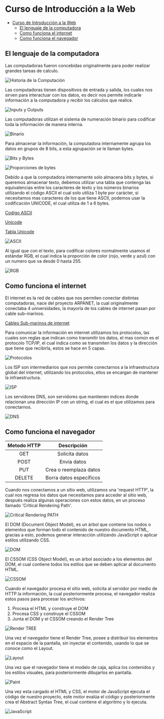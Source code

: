 # Curso de Introducción a la Web

- [Curso de Introducción a la Web](#curso-de-introducción-a-la-web)
  - [El lenguaje de la computadora](#el-lenguaje-de-la-computadora)
  - [Como funciona el internet](#como-funciona-el-internet)
  - [Como funciona el navegador](#como-funciona-el-navegador)

## El lenguaje de la computadora

Las computadoras fueron concebidas originalmente para poder realizar grandes
tareas de calculo.

![Historia de la Computación](https://static.platzi.com/media/user_upload/clase2_intro-06de2833-546a-4191-9ad9-3d887e2d3e07.jpg)

Las computadoras tienen dispositivos de entrada y salida, los cuales nos sirven
para interactuar con los datos, es decir nos permite indicarle información a la
computadora y recibir los cálculos que realice.

![Inputs y Outputs](https://static.platzi.com/media/user_upload/clase3_intro-c0f9f9a4-5ccb-41d0-9377-80d70b80cb71.jpg)

Las computadoras utilizan el sistema de numeración binario para codificar toda la
información de manera interna.

![Binario](https://static.platzi.com/media/user_upload/clase4_intro-26bcbabc-5f83-4b68-9452-35058f30515d.jpg)

Para almacenar la información, la computadora internamente agrupa los datos en
grupos de 8 bits, a esta agrupación se le llaman bytes.

![Bits y Bytes](https://static.platzi.com/media/user_upload/clase5_intro-a79d1dbf-479f-4bc8-aaa3-de646d58fa36.jpg)

![Proporciones de bytes](https://static.platzi.com/media/user_upload/pasaje-de-bytes-2-638-1b5a431c-1607-4d7d-8950-3bf2cc049532.jpg)

Debido a que la computadora internamente solo almacena bits y bytes, si queremos
almacenar texto, debemos utilizar una tabla que contenga las equivalencias entre
los caracteres de texto y los números binarios utilizando el código ASCII el cual
solo utiliza 1 byte por carácter, si necesitamos mas caracteres de los que tiene
ASCII, podemos usar la codificación UNICODE, el cual utiliza de 1 a 6 bytes.

[Codigo ASCII](https://www.ascii-code.com/)

[Unicode](https://home.unicode.org/)

[Tabla Unicode](https://unicode-table.com/en/#basic-latin)

![ASCII](https://static.platzi.com/media/user_upload/clase6_intro-7f18aff1-1cba-4875-be64-30152c3ffd07.jpg)

Al igual que con el texto, para codificar colores normalmente usamos el estándar
RGB, el cual indica la proporción de color (rojo, verde y azul) con un numero que
va desde 0 hasta 255.

![RGB](https://static.platzi.com/media/user_upload/clase8_intro-3451ff75-ce9d-44e1-8c40-1c0aa400ec28.jpg)

## Como funciona el internet

El internet es la red de cables que nos permiten conectar distintas computadoras,
nace del proyecto ARPANET, la cual originalmente conectaba 4 universidades, la
mayoría de los cables de internet pasan por cable sub-marinos.

[Cables Sub-marinos de internet](https://www.submarinecablemap.com/)

Para comunicar la información en internet utilizamos los protocolos, las cuales
son reglas que indican como transmitir los datos, el mas común es el protocolo
TCP/IP, el cual indica como se transmiten los datos y la dirección que tiene que
recibirla, estos se hace en 5 capas.

![Protocolos](https://static.platzi.com/media/user_upload/clase10_intro-eeb6fdc9-e7d6-430b-ba77-cb77489ff71d.jpg)

Los ISP son intermediarios que nos permite conectarnos a la infraestructura
global del internet, utilizando los protocolos, ellos se encargan de mantener la
infraestructura.

![ISP](https://static.platzi.com/media/user_upload/clase12_intro-b403c174-a7c9-4317-b90f-db1124e91c07.jpg)

Los servidores DNS, son servidores que mantienen indices donde relacionan una
dirección IP con un string, el cual es el que utilizamos para conectarnos.

![DNS](https://static.platzi.com/media/user_upload/clase12_1_intro-74973d25-0de4-4e82-9e36-8ae3a54ae200.jpg)

## Como funciona el navegador

| Metodo HTTP |       Descripción       |
| :---------: | :---------------------: |
|     GET     |     Solicita datos      |
|    POST     |       Envía datos       |
|     PUT     | Crea o reemplaza datos  |
|   DELETE    | Borra datos específicos |

Cuando nos conectamos a un sitio web, utilizamos una 'request HTTP', la cual nos
regresa los datos que necesitamos para acceder al sitio web, después realiza
algunas operaciones con estos datos, en un proceso llamado 'Critical Rendering Path'.

![Critical Rendering PATH](https://static.platzi.com/media/user_upload/Untitled%20%2814%29-09c0334b-aa82-4a7f-8efb-494745e9649f.jpg)

El DOM (Document Object Model), es un árbol que contiene los nodos o elementos
que forman todo el contenido de nuestro documento HTML, gracias a esto, podemos
generar interacción utilizando JavaScript o aplicar estilos utilizando CSS.

![DOM](https://static.platzi.com/media/user_upload/introweb-slides_9be717ee-c262-4151-846b-e5248213b4fe-116-f29d92e3-2d70-4b1e-8d4d-951595c333b2.jpg)

El CSSOM (CSS Object Model), es un árbol asociado a los elementos del DOM, el
cual contiene todos los estilos que se deben aplicar al documento HTML.

![CSSOM](https://static.platzi.com/media/user_upload/Screenshot%202020-11-11%20202236-94711fff-48b4-4632-8d4e-54e0fc3e32d4.jpg)

Cuando el navegador procesa el sitio web, solicita al servidor por medio de HTTP
la información, la cual posteriormente procesa, el navegador realiza estos pasos
para procesar los archivos:

1. Procesa el HTML y construye el DOM
2. Procesa CSS y construye el CSSOM
3. Junta el DOM y el CSSOM creando el Render Tree

![Render TREE](https://static.platzi.com/media/user_upload/Screenshot%202020-11-18%20184035-354cf78d-d5ef-48eb-8c07-a034d133a1aa.jpg)


Una vez el navegador tiene el Render Tree, posee a distribuir los elementos en el
espacio de la pantalla, sin inyectar el contenido, usando lo que se conoce como
el Layout.

![Layout](https://static.platzi.com/media/user_upload/introweb-slides_9be717ee-c262-4151-846b-e5248213b4fe-122-8027d081-5587-4159-8b28-bfeec47e3dbc.jpg)

Una vez que el navegador tiene el modelo de caja, aplica los contenidos y los
estilos visuales, para posteriormente dibujarlos en pantalla.

![Paint](https://static.platzi.com/media/user_upload/23-browser-diagram-full-2-5d34606a-c26f-438b-820a-6cf1b9fc339c.jpg)

Una vez esta cargado el HTML y CSS, el motor de JavaScript ejecuta el código de
nuestro proyecto, este motor evalúa el código y posteriormente crea el Abstract
Syntax Tree, el cual contiene el algoritmo y lo ejecuta.

![JavaScript](https://static.platzi.com/media/user_upload/introweb-slides_9be717ee-c262-4151-846b-e5248213b4fe-126-71216f37-2310-4112-b7df-0618a230a88f.jpg)